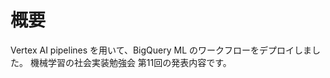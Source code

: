 # 概要
Vertex AI pipelines を用いて、BigQuery ML のワークフローをデプロイしました。
機械学習の社会実装勉強会 第11回の発表内容です。
<Attach a link>
